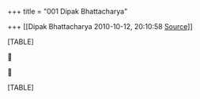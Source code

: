 +++
title = "001 Dipak Bhattacharya"

+++
[[Dipak Bhattacharya	2010-10-12, 20:10:58 [Source](https://groups.google.com/g/bvparishat/c/7htRPoMqoIk)]]



[TABLE]





[TABLE]

  


